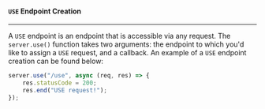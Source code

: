 #### `USE` Endpoint Creation

---
A `USE` endpoint is an endpoint that is accessible via any request.
The `server.use()` function takes two arguments: the endpoint to which you'd like to assign a `USE` request, and a callback. An example of a `USE` endpoint creation can be found below:<br>
```js
server.use("/use", async (req, res) => {
    res.statusCode = 200;
    res.end("USE request!");
});
```